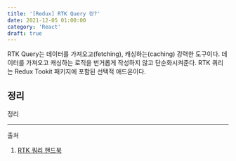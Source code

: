 ```yaml
---
title: '[Redux] RTK Query 란?'
date: 2021-12-05 01:00:00
category: 'React'
draft: true
---
```


RTK Query는 데이터를 가져오고(fetching), 캐싱하는(caching) 강력한 도구이다. 데이터를 가져오고 캐싱하는 로직을 번거롭게 작성하지 않고 단순화시켜준다. RTK 쿼리는 Redux Tookit 패키지에 포함된 선택적 애드온이다.

## 정리

정리

---

출처

1. [RTK 쿼리 핸드북](https://raejoonee.gitbook.io/rtk-query/rtk-query)
